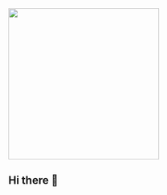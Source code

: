 <img align="center" src="https://github.com/user-attachments/assets/86753676-b6f0-4357-9dab-411464969c2d" width="300"/>


## Hi there 👋

<!--
**cokadood/cokadood** is a ✨ _special_ ✨ repository because its `README.md` (this file) appears on your GitHub profile.

Here are some ideas to get you started:

- 🔭 I’m currently working on ...
- 🌱 I’m currently learning ...
- 👯 I’m looking to collaborate on ...
- 🤔 I’m looking for help with ...
- 💬 Ask me about ...
- 📫 How to reach me: ...
- 😄 Pronouns: ...
- ⚡ Fun fact: ...
-->
